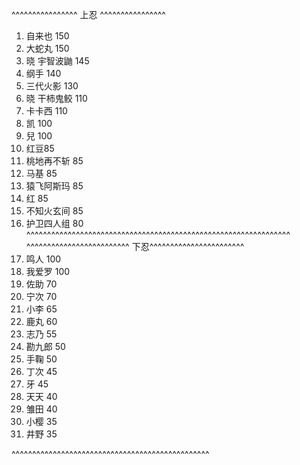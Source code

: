 ^^^^^^^^^^^^^^^^ 上忍 ^^^^^^^^^^^^^^^^
1. 自来也 150
1. 大蛇丸 150
1. 晓 宇智波鼬 145
1. 纲手 140
1. 三代火影 130
1. 晓 干柿鬼鲛 110
1. 卡卡西 110
1. 凯 100
1. 兒 100
1. 红豆85
1. 桃地再不斩 85
1. 马基 85
1. 猿飞阿斯玛 85
1. 红 85
1. 不知火玄间 85
1. 护卫四人组 80
^^^^^^^^^^^^^^^^^^^^^^^^^^^^^^^^^^^^^^^^^^^^^^^^^^^^^^^^^^^^^^^^
^^^^^^^^^^^^^^^^^^^^^^^^^ 下忍^^^^^^^^^^^^^^^^^^^^^^^
1. 鸣人 100
1. 我爱罗 100
1. 佐助 70
1. 宁次 70
1. 小李 65
1. 鹿丸 60
1. 志乃 55
1. 勘九郎 50
1. 手鞠 50
1. 丁次 45
1. 牙 45
1. 天天 40
1. 雏田 40
1. 小樱 35
1. 井野 35

^^^^^^^^^^^^^^^^^^^^^^^^^^^^^^^^^^^^^^^^^^^^^^^^